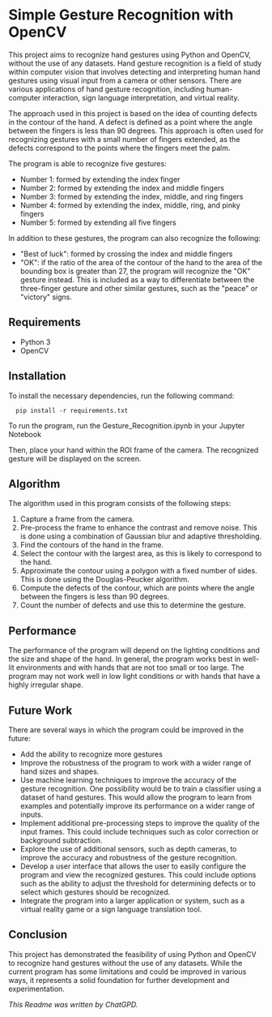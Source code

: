 # Simple Gesture Recognition with OpenCV
This project aims to recognize hand gestures using Python and OpenCV, without the use of any datasets. Hand gesture recognition is a field of study within computer vision that involves detecting and interpreting human hand gestures using visual input from a camera or other sensors. There are various applications of hand gesture recognition, including human-computer interaction, sign language interpretation, and virtual reality.

The approach used in this project is based on the idea of counting defects in the contour of the hand. A defect is defined as a point where the angle between the fingers is less than 90 degrees. This approach is often used for recognizing gestures with a small number of fingers extended, as the defects correspond to the points where the fingers meet the palm.

The program is able to recognize five gestures:

+ Number 1: formed by extending the index finger
+ Number 2: formed by extending the index and middle fingers
+ Number 3: formed by extending the index, middle, and ring fingers
+ Number 4: formed by extending the index, middle, ring, and pinky fingers
+ Number 5: formed by extending all five fingers


In addition to these gestures, the program can also recognize the following:

+ "Best of luck": formed by crossing the index and middle fingers
+ "OK": if the ratio of the area of the contour of the hand to the area of the bounding box is greater than 27, the program will recognize the "OK" gesture instead. This is included as a way to differentiate between the three-finger gesture and other similar gestures, such as the "peace" or "victory" signs.

## Requirements
+ Python 3
+ OpenCV

## Installation
To install the necessary dependencies, run the following command:
```
  pip install -r requirements.txt
```

To run the program, run the Gesture_Recognition.ipynb in your Jupyter Notebook

Then, place your hand within the ROI frame of the camera. The recognized gesture will be displayed on the screen.

## Algorithm
The algorithm used in this program consists of the following steps:

1. Capture a frame from the camera.
2. Pre-process the frame to enhance the contrast and remove noise. This is done using a combination of Gaussian blur and adaptive thresholding.
3. Find the contours of the hand in the frame.
4. Select the contour with the largest area, as this is likely to correspond to the hand.
5. Approximate the contour using a polygon with a fixed number of sides. This is done using the Douglas-Peucker algorithm.
6. Compute the defects of the contour, which are points where the angle between the fingers is less than 90 degrees.
7. Count the number of defects and use this to determine the gesture.

## Performance
The performance of the program will depend on the lighting conditions and the size and shape of the hand. In general, the program works best in well-lit environments and with hands that are not too small or too large. The program may not work well in low light conditions or with hands that have a highly irregular shape.

## Future Work
There are several ways in which the program could be improved in the future:
+ Add the ability to recognize more gestures
+ Improve the robustness of the program to work with a wider range of hand sizes and shapes.
+ Use machine learning techniques to improve the accuracy of the gesture recognition. One possibility would be to train a classifier using a dataset of hand gestures. This would allow the program to learn from examples and potentially improve its performance on a wider range of inputs.
+ Implement additional pre-processing steps to improve the quality of the input frames. This could include techniques such as color correction or background subtraction.
+ Explore the use of additional sensors, such as depth cameras, to improve the accuracy and robustness of the gesture recognition.
+ Develop a user interface that allows the user to easily configure the program and view the recognized gestures. This could include options such as the ability to adjust the threshold for determining defects or to select which gestures should be recognized.
+ Integrate the program into a larger application or system, such as a virtual reality game or a sign language translation tool.

## Conclusion
This project has demonstrated the feasibility of using Python and OpenCV to recognize hand gestures without the use of any datasets. While the current program has some limitations and could be improved in various ways, it represents a solid foundation for further development and experimentation.

*This Readme was written by ChatGPD.*
